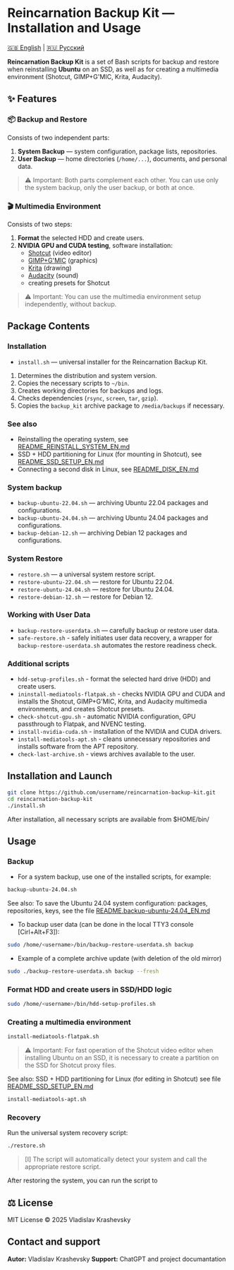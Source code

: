# Reincarnation Backup Kit — Installation and Usage

[🇬🇧 English](docs/EN/README_EN.md) | [🇷🇺 Русский](docs/RU/README_RU.md)

**Reincarnation Backup Kit** is a set of Bash scripts for backup and restore when reinstalling **Ubuntu** on an SSD, as well as for creating a multimedia environment (Shotcut, GIMP+G'MIC, Krita, Audacity).

## ✨ Features

### 📦 Backup and Restore
Consists of two independent parts:
1. **System Backup** — system configuration, package lists, repositories.
2. **User Backup** — home directories (`/home/...`), documents, and personal data.

> ⚠️ Important: Both parts complement each other. You can use only the system backup, only the user backup, or both at once.

### 🎬 Multimedia Environment
Consists of two steps:
1. **Format** the selected HDD and create users.
2. **NVIDIA GPU and CUDA testing**, software installation:
   - [Shotcut](https://shotcut.org/) (video editor)
   - [GIMP+G'MIC](https://gmic.eu/) (graphics)
   - [Krita](https://krita.org/en/) (drawing)
   - [Audacity](https://www.audacityteam.org/) (sound)
   - creating presets for Shotcut

> ⚠️ Important: You can use the multimedia environment setup independently, without backup.

## Package Contents

### Installation
- `install.sh` — universal installer for the Reincarnation Backup Kit.
1. Determines the distribution and system version.
2. Copies the necessary scripts to `~/bin`.
3. Creates working directories for backups and logs.
4. Checks dependencies (`rsync`, `screen`, `tar`, `gzip`).
5. Copies the `backup_kit` archive package to `/media/backups` if necessary.

### See also
- Reinstalling the operating system, see [README_REINSTALL_SYSTEM_EN.md](docs/EN/README_REINSTALL_SYSTEM_EN.md)
- SSD + HDD partitioning for Linux (for mounting in Shotcut), see [README_SSD_SETUP_EN.md](docs/EN/README_SSD_SETUP_EN.md)
- Connecting a second disk in Linux, see [README_DISK_EN.md](docs/EN/README_DISK_EN.md)

### System backup
- `backup-ubuntu-22.04.sh` — archiving Ubuntu 22.04 packages and configurations.
- `backup-ubuntu-24.04.sh` — archiving Ubuntu 24.04 packages and configurations.
- `backup-debian-12.sh` — archiving Debian 12 packages and configurations.

### System Restore
- `restore.sh` — a universal system restore script.
- `restore-ubuntu-22.04.sh` — restore for Ubuntu 22.04.
- `restore-ubuntu-24.04.sh` — restore for Ubuntu 24.04.
- `restore-debian-12.sh` — restore for Debian 12.

### Working with User Data
- `backup-restore-userdata.sh` — carefully backup or restore user data.
- `safe-restore.sh` - safely initiates user data recovery, a wrapper for `backup-restore-userdata.sh` automates the restore readiness check.

### Additional scripts
- `hdd-setup-profiles.sh` - format the selected hard drive (HDD) and create users.
- `ininstall-mediatools-flatpak.sh` - checks NVIDIA GPU and CUDA and installs the Shotcut, GIMP+G'MIC, Krita, and Audacity multimedia environments, and creates Shotcut presets.
- `check-shotcut-gpu.sh` - automatic NVIDIA configuration, GPU passthrough to Flatpak, and NVENC testing.
- `install-nvidia-cuda.sh` - installation of the NVIDIA and CUDA drivers.
- `install-mediatools-apt.sh` - cleans unnecessary repositories and installs software from the APT repository.
- `check-last-archive.sh` - views archives available to the user.

## Installation and Launch

```bash
git clone https://github.com/username/reincarnation-backup-kit.git
cd reincarnation-backup-kit
./install.sh
```

After installation, all necessary scripts are available from $HOME/bin/

## Usage

### Backup
- For a system backup, use one of the installed scripts, for example:
```bash
backup-ubuntu-24.04.sh
```

See also:
To save the Ubuntu 24.04 system configuration: packages, repositories, keys, see the file [README.backup-ubuntu-24.04_EN.md](docs/EN/README.backup-ubuntu-24.04_EN.md)

- To backup user data (can be done in the local TTY3 console [Cirl+Alt+F3]):
```bash
sudo /home/<username>/bin/backup-restore-userdata.sh backup
```

- Example of a complete archive update (with deletion of the old mirror)
```bash
sudo ./backup-restore-userdata.sh backup --fresh
```

### Format HDD and create users in SSD/HDD logic
```bash
sudo /home/<username>/bin/hdd-setup-profiles.sh
```
### Creating a multimedia environment
```bash
install-mediatools-flatpak.sh
```
> ⚠️ Important: For fast operation of the Shotcut video editor when installing Ubuntu on an SSD, it is necessary to create a partition on the SSD for Shotcut proxy files.

See also:
SSD + HDD partitioning for Linux (for editing in Shotcut) see file [README_SSD_SETUP_EN.md](docs/EN/README_SSD_SETUP_EN.md)

```bash
install-mediatools-apt.sh
```

### Recovery
Run the universal system recovery script:
```bash
./restore.sh
```

> [I] The script will automatically detect your system and call the appropriate restore script.

After restoring the system, you can run the script to

## ⚖️ License

MIT License © 2025 Vladislav Krashevsky

## Contact and support

**Autor:** Vladislav Krashevsky
**Support:** ChatGPT and project documantation
